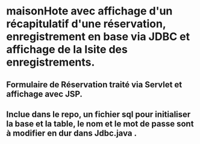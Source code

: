 # maisonHote avec affichage d'un récapitulatif d'une réservation, enregistrement en base via JDBC et affichage de la lsite des enregistrements.
## Formulaire de Réservation traité via Servlet et affichage avec JSP.
## Inclue dans le repo, un fichier sql pour initialiser la base et la table, le nom et le mot de passe sont à modifier en dur dans Jdbc.java .
